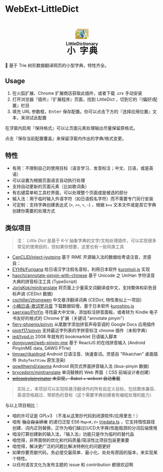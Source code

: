# WebExt-LittleDict

<h1 align="center">
<img src="resources/icon.png" width='10%'/>
<br/>
<ruby>小<rt>Little</rt> 字典<rt>Dictionary</rt></ruby>
</h1>

📔 基于 Trie 树形数据翻译网页的小型字典，特性齐全。

## Usage

1. 在火狐扩展、Chrome 扩展商店获取此插件，或者下载 .crx 手动安装
2. 打开浏览器『插件』『扩展程序』页面，找到 LittleDict ，切到它的『(偏好)配置』栏目
3. 填充 URL 参数框，<kbd>Enter</kbd> 保存配置。你可以点击下方的『选择应用位置』文本，来测试此配置

在浮窗内启用『保持格式』可以让页面元素处理输出尽量保留原格式。

点击『保存当前配置覆盖』来保留浮窗内作出的字典/格式变更。

## 特性

+ 有用：不限制自己的使用目标（语言学习、发音标注；中文、日语，或是英语）
+ 可以设置为根据页面语言自动执行处理
+ 支持自动更新的页面元素（比如歌词条）
+ 有右键菜单和工具栏界面，可以处理整个页面或是被选的部分
+ 输入法：用于临时输入外语字符（如日语假名字符）而不需要专门另行安装
+ 可定制：支持字典创建表达式 (`+`, `>>`, `>`, `~`) ，根据 `k=v` 文本文件或是其它字典创建你需要的处理方式

## 类似项目

> 注： _Little Dict_ 是基于 K-V 抽象字典的文字/文档处理插件，可以实现很多常见的使用目的，但如果你想要，这里也有一些同类工具

+ [CanCLID/inject-jyutping](https://github.com/CanCLID/inject-jyutping) 基于 RIME 开源输入法的数据给粤语注音，灵感自：
+ [EYHN/Furigana](https://github.com/EYHN/Furigana) 给日语汉字注假名音标，利用日本软件 [kuromoji.js](https://github.com/takuyaa/kuromoji.js) 实现
+ [haochi/annotate-pinyin-with-chinese](https://github.com/haochi/annotate-pinyin-with-chinese) 基于 Unicode 之 UniHan 字符读音大典的拼音标注工具 (TypeScript)
+ [JorisKok/minitranslate](https://github.com/JorisKok/minitranslate/) 将页面上少量英文词翻译成中文，支持繁体和彩色音标声调 (CEDict 数据)
+ [cschiller/zhongwen](https://github.com/cschiller/zhongwen) 中文悬浮翻译词典 (CEDict, 特性类似上一项目)
+ [小楠日语-歌词罗马音](https://lrc.o-oo.net.cn/) 下载数据较慢，基于日本软件 [kuroshiro.js](https://kuroshiro.org/)
+ [saerxiao/PinYin](https://github.com/saerxiao/PinYin) 寻找最大中文块，添加标注拼音面板，或者转为 Kindle 电子书友好的格式的 Chrome 扩展（关键词 "annotate pinyin"）
+ [fiery-phoenix/pinyin](https://github.com/fiery-phoenix/pinyin) 从尾数字添加拼音声母音调的 Google Docs 应用插件
+ [piotrf17/pinyin](https://github.com/piotrf17/pinyin)  支持最近字列表的字拼音标注 chrome 插件（未知字典）
+ [jed/typd.in](https://github.com/jed/typd.in) 2008 年就有的 bookmarklet 日语输入脚本
+ [dongyuwei/web-pinyin-ime](https://github.com/dongyuwei/web-pinyin-ime) 基于 ReactJS 的在线拼音输入 (Android PinyinIME data, DAWG PTrie)
+ [timrae/rikaidroid](https://github.com/timrae/rikaidroid) Android 日语注音、快速查词。灵感自 "Rikaichan"  桌面插件 (`RubyTextView` 原生渲染)
+ [gowithwind/xiaoma](https://github.com/gowithwind/xiaoma) Android 网页式界面拼音输入法 (ibus-pinyin 数据)
+ [brycedorn/minitranslate](https://github.com/brycedorn/minitranslate) 单词替换的 Web 界面（ CSS 前端设计者创建）
+ ~~[wilcoxky/pinyinator](https://github.com/wilcoxky/pinyinator) 未实现， Babel + webext 自动重载~~

> 实际上，本项目可以实现除悬浮翻译外的所有自定义目标，包括繁体兼容、英语空格跳过、带颜色的音标（这个需要字典创建者有编程处理的能力）

与以上项目相比：

+ 咱的许可证是 GPLv3 （不准从这里抄代码到闭源软件/应用里去！）
+ 咱有 ~~独立自主研发~~ 的递归泛型 ES6 `Map<K,V>` [triedata.ts](src/triedata.ts) ，它支持惰性路径创建、词内正则替换，正作为咱们越过(UCD大字典)性能瓶颈的分词后端使用
+ 咱没打算创建新的输入法，『输入法』功能只是作为临时的替代品
+ 咱觉得，非界面侧的优化和代码质量/简洁性比项目包装更重要
+ 咱觉得，解决更广泛的问题比解决特例化的问题更好
+ 如果你要贡献代码，务必提交最简单、最小化、处处有原因的版本，来实现某个特性。
+ 以任何语言文化为发布主题的 issue 和 contribution 都很欢迎啊
